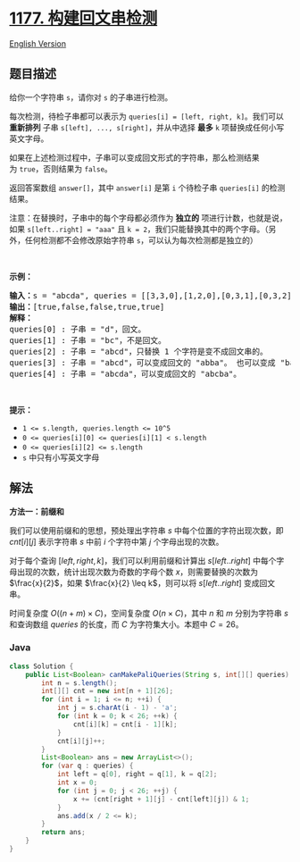 # [1177. 构建回文串检测](https://leetcode.cn/problems/can-make-palindrome-from-substring)

[English Version](/solution/1100-1199/1177.Can%20Make%20Palindrome%20from%20Substring/README_EN.md)

## 题目描述

<!-- 这里写题目描述 -->

<p>给你一个字符串&nbsp;<code>s</code>，请你对&nbsp;<code>s</code>&nbsp;的子串进行检测。</p>

<p>每次检测，待检子串都可以表示为&nbsp;<code>queries[i] = [left, right, k]</code>。我们可以 <strong>重新排列</strong> 子串&nbsp;<code>s[left], ..., s[right]</code>，并从中选择 <strong>最多</strong> <code>k</code>&nbsp;项替换成任何小写英文字母。&nbsp;</p>

<p>如果在上述检测过程中，子串可以变成回文形式的字符串，那么检测结果为&nbsp;<code>true</code>，否则结果为&nbsp;<code>false</code>。</p>

<p>返回答案数组&nbsp;<code>answer[]</code>，其中&nbsp;<code>answer[i]</code>&nbsp;是第&nbsp;<code>i</code>&nbsp;个待检子串&nbsp;<code>queries[i]</code>&nbsp;的检测结果。</p>

<p>注意：在替换时，子串中的每个字母都必须作为 <strong>独立的</strong> 项进行计数，也就是说，如果&nbsp;<code>s[left..right] = &quot;aaa&quot;</code>&nbsp;且&nbsp;<code>k = 2</code>，我们只能替换其中的两个字母。（另外，任何检测都不会修改原始字符串 <code>s</code>，可以认为每次检测都是独立的）</p>

<p>&nbsp;</p>

<p><strong>示例：</strong></p>

<pre><strong>输入：</strong>s = &quot;abcda&quot;, queries = [[3,3,0],[1,2,0],[0,3,1],[0,3,2],[0,4,1]]
<strong>输出：</strong>[true,false,false,true,true]
<strong>解释：</strong>
queries[0] : 子串 = &quot;d&quot;，回文。
queries[1] :&nbsp;子串 = &quot;bc&quot;，不是回文。
queries[2] :&nbsp;子串 = &quot;abcd&quot;，只替换 1 个字符是变不成回文串的。
queries[3] :&nbsp;子串 = &quot;abcd&quot;，可以变成回文的 &quot;abba&quot;。 也可以变成 &quot;baab&quot;，先重新排序变成 &quot;bacd&quot;，然后把 &quot;cd&quot; 替换为 &quot;ab&quot;。
queries[4] :&nbsp;子串 = &quot;abcda&quot;，可以变成回文的 &quot;abcba&quot;。
</pre>

<p>&nbsp;</p>

<p><strong>提示：</strong></p>

<ul>
	<li><code>1 &lt;= s.length,&nbsp;queries.length&nbsp;&lt;= 10^5</code></li>
	<li><code>0 &lt;= queries[i][0] &lt;= queries[i][1] &lt;&nbsp;s.length</code></li>
	<li><code>0 &lt;= queries[i][2] &lt;= s.length</code></li>
	<li><code>s</code> 中只有小写英文字母</li>
</ul>

## 解法

**方法一：前缀和**

我们可以使用前缀和的思想，预处理出字符串 $s$ 中每个位置的字符出现次数，即 $cnt[i][j]$ 表示字符串 $s$ 中前 $i$ 个字符中第 $j$ 个字母出现的次数。

对于每个查询 $[left, right, k]$，我们可以利用前缀和计算出 $s[left..right]$ 中每个字母出现的次数，统计出现次数为奇数的字母个数 $x$，则需要替换的次数为 $\frac{x}{2}$，如果 $\frac{x}{2} \leq k$，则可以将 $s[left..right]$ 变成回文串。

时间复杂度 $O((n + m) \times C)$，空间复杂度 $O(n \times C)$，其中 $n$ 和 $m$ 分别为字符串 $s$ 和查询数组 $queries$ 的长度，而 $C$ 为字符集大小。本题中 $C = 26$。

### **Java**

```java
class Solution {
    public List<Boolean> canMakePaliQueries(String s, int[][] queries) {
        int n = s.length();
        int[][] cnt = new int[n + 1][26];
        for (int i = 1; i <= n; ++i) {
            int j = s.charAt(i - 1) - 'a';
            for (int k = 0; k < 26; ++k) {
                cnt[i][k] = cnt[i - 1][k];
            }
            cnt[i][j]++;
        }
        List<Boolean> ans = new ArrayList<>();
        for (var q : queries) {
            int left = q[0], right = q[1], k = q[2];
            int x = 0;
            for (int j = 0; j < 26; ++j) {
                x += (cnt[right + 1][j] - cnt[left][j]) & 1;
            }
            ans.add(x / 2 <= k);
        }
        return ans;
    }
}
```
